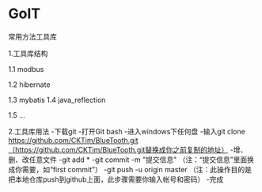 # GoIT
常用方法工具库

1.工具库结构

1.1 modbus

1.2 hibernate

1.3 mybatis
1.4 java_reflection

1.5 ...

2.工具库用法
-下载git
-打开Git bash
-进入windows下任何盘
-输入git clone https://github.com/CKTim/BlueTooth.git（https://github.com/CKTim/BlueTooth.git替换成你之前复制的地址）
-增、删、改任意文件
-git add *
-git commit  -m  "提交信息"  （注：“提交信息”里面换成你需要，如“first commit”）
-git push -u origin master   （注：此操作目的是把本地仓库push到github上面，此步骤需要你输入帐号和密码）
-完成

